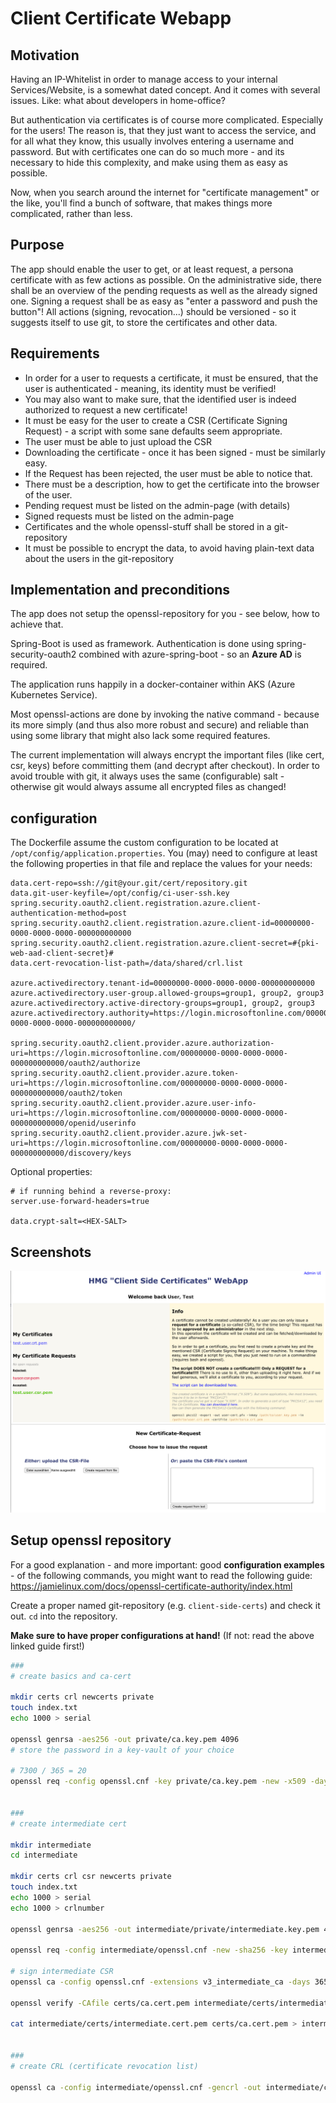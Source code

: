 # Client Certificate Webapp
## Motivation
Having an IP-Whitelist in order to manage access to your internal Services/Website, is a somewhat dated concept.
And it comes with several issues. Like: what about developers in home-office?

But authentication via certificates is of course more complicated. Especially for the users!
The reason is, that they just want to access the service, and for all what they know, 
this usually involves entering a username and password.
But with certificates one can do so much more - and its necessary to hide this complexity, and make using them
as easy as possible. 

Now, when you search around the internet for "certificate management" or the like, you'll find a bunch of software,
that makes things more complicated, rather than less.

## Purpose
The app should enable the user to get, or at least request, a persona certificate with as few actions as possible.
On the administrative side, there shall be an overview of the pending requests as well as the already signed one.
Signing a request shall be as easy as "enter a password and push the button"!
All actions (signing, revocation...) should be versioned - so it suggests itself to use git, to store the certificates and other data.

## Requirements
* In order for a user to requests a certificate, it must be ensured, that the user is authenticated - meaning, its identity must be verified!
* You may also want to make sure, that the identified user is indeed authorized to request a new certificate!
* It must be easy for the user to create a CSR (Certificate Signing Request) - a script with some sane defaults seem appropriate.
* The user must be able to just upload the CSR
* Downloading the certificate - once it has been signed - must be similarly easy.
* If the Request has been rejected, the user must be able to notice that.
* There must be a description, how to get the certificate into the browser of the user.
* Pending request must be listed on the admin-page (with details)
* Signed requests must be listed on the admin-page
* Certificates and the whole openssl-stuff shall be stored in a git-repository
* It must be possible to encrypt the data, to avoid having plain-text data about the users in the git-repository


## Implementation and preconditions
The app does not setup the openssl-repository for you - see below, how to achieve that.

Spring-Boot is used as framework. 
Authentication is done using spring-security-oauth2 combined with azure-spring-boot - so an **Azure AD** is required.

The application runs happily in a docker-container within AKS (Azure Kubernetes Service).

Most openssl-actions are done by invoking the native command - because its more simply (and thus also more robust and secure) and reliable 
than using some library that might also lack some required features. 

The current implementation will always encrypt the important files (like cert, csr, keys) before committing them (and decrypt after checkout).
In order to avoid trouble with git, it always uses the same (configurable) salt - otherwise git would always assume all encrypted files as changed! 


## configuration
The Dockerfile assume the custom configuration to be located at `/opt/config/application.properties`.
You (may) need to configure at least the following properties in that file and replace the values for your needs:

```properties
data.cert-repo=ssh://git@your.git/cert/repository.git
data.git-user-keyfile=/opt/config/ci-user-ssh.key
spring.security.oauth2.client.registration.azure.client-authentication-method=post
spring.security.oauth2.client.registration.azure.client-id=00000000-0000-0000-0000-000000000000
spring.security.oauth2.client.registration.azure.client-secret=#{pki-web-aad-client-secret}#
data.cert-revocation-list-path=/data/shared/crl.list
 
azure.activedirectory.tenant-id=00000000-0000-0000-0000-000000000000
azure.activedirectory.user-group.allowed-groups=group1, group2, group3
azure.activedirectory.active-directory-groups=group1, group2, group3
azure.activedirectory.authority=https://login.microsoftonline.com/00000000-0000-0000-0000-000000000000/
 
spring.security.oauth2.client.provider.azure.authorization-uri=https://login.microsoftonline.com/00000000-0000-0000-0000-000000000000/oauth2/authorize
spring.security.oauth2.client.provider.azure.token-uri=https://login.microsoftonline.com/00000000-0000-0000-0000-000000000000/oauth2/token
spring.security.oauth2.client.provider.azure.user-info-uri=https://login.microsoftonline.com/00000000-0000-0000-0000-000000000000/openid/userinfo
spring.security.oauth2.client.provider.azure.jwk-set-uri=https://login.microsoftonline.com/00000000-0000-0000-0000-000000000000/discovery/keys

```


Optional properties:
```properties
# if running behind a reverse-proxy:
server.use-forward-headers=true
 
data.crypt-salt=<HEX-SALT>
```


## Screenshots

![User Interface](screenshot_ui.png "User Interface")


## Setup openssl repository

For a good explanation - and more important: good **configuration examples** -  of the following commands, you might want to read the following guide:
https://jamielinux.com/docs/openssl-certificate-authority/index.html

Create a proper named git-repository (e.g. `client-side-certs`) and check it out.
`cd` into the repository.

**Make sure to have proper configurations at hand!** (If not: read the above linked guide first!)

```bash
###
# create basics and ca-cert
 
mkdir certs crl newcerts private
touch index.txt
echo 1000 > serial
 
openssl genrsa -aes256 -out private/ca.key.pem 4096
# store the password in a key-vault of your choice
 
# 7300 / 365 = 20
openssl req -config openssl.cnf -key private/ca.key.pem -new -x509 -days 7300 -sha256 -extensions v3_ca -out certs/ca.cert.pem
 
 
###
# create intermediate cert
 
mkdir intermediate
cd intermediate

mkdir certs crl csr newcerts private
touch index.txt
echo 1000 > serial
echo 1000 > crlnumber
 
openssl genrsa -aes256 -out intermediate/private/intermediate.key.pem 4096

openssl req -config intermediate/openssl.cnf -new -sha256 -key intermediate/private/intermediate.key.pem -out intermediate/csr/intermediate.csr.pem
 
# sign intermediate CSR
openssl ca -config openssl.cnf -extensions v3_intermediate_ca -days 3650 -notext -md sha256 -in intermediate/csr/intermediate.csr.pem -out intermediate/certs/intermediate.cert.pem

openssl verify -CAfile certs/ca.cert.pem intermediate/certs/intermediate.cert.pem
 
cat intermediate/certs/intermediate.cert.pem certs/ca.cert.pem > intermediate/certs/ca-chain.cert.pem
 
 
###
# create CRL (certificate revocation list)
 
openssl ca -config intermediate/openssl.cnf -gencrl -out intermediate/crl/intermediate.crl.pem

```